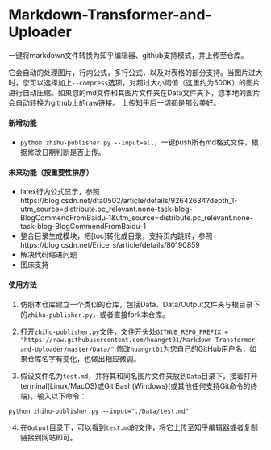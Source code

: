 # Markdown-Transformer-and-Uploader

一键将markdown文件转换为知乎编辑器、github支持模式，并上传至仓库。

它会自动的处理图片，行内公式，多行公式，以及对表格的部分支持。当图片过大时，您可以选择加上`--compress`选项，对超过大小阈值（这里约为500K）的图片进行自动压缩。如果您的md文件和其图片文件夹在Data文件夹下，您本地的图片会自动转换为github上的raw链接。
上传知乎后一切都是那么美好。

#### 新增功能
* `python zhihu-publisher.py --input=all`，一键push所有md格式文件，根据修改日期判断是否上传。

#### 未来功能（按重要性排序）

* latex行内公式显示，参照https://blog.csdn.net/dta0502/article/details/92642634?depth_1-utm_source=distribute.pc_relevant.none-task-blog-BlogCommendFromBaidu-1&utm_source=distribute.pc_relevant.none-task-blog-BlogCommendFromBaidu-1
* 整合目录生成模块，把[toc]转化成目录，支持页内跳转，参照https://blog.csdn.net/Erice_s/article/details/80190859
* 解决代码缩进问题
* 图床支持

#### 使用方法

1. 仿照本仓库建立一个类似的仓库，包括Data、Data/Output文件夹与根目录下的`zhihu-publisher.py`，或者直接fork本仓库。

2. 打开`zhihu-publisher.py`文件，文件开头处`GITHUB_REPO_PREFIX = "https://raw.githubusercontent.com/huangrt01/Markdown-Transformer-and-Uploader/master/Data/"` 修改`huangrt01`为您自己的GitHub用户名，如果仓库名字有变化，也做出相应微调。

3. 假设文件名为`test.md`，并将其和同名图片文件夹放到`Data`目录下，接着打开terminal(Linux/MacOS)或Git Bash(Windows)(或其他任何支持Git命令的终端)，输入以下命令：

`python zhihu-publisher.py --input="./Data/test.md"`

4. 在`Output`目录下，可以看到`test.md`的文件，将它上传至知乎编辑器或者复制链接到网站即可。
